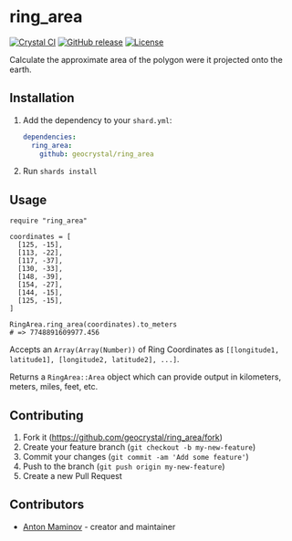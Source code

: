 # ring_area

[![Crystal CI](https://github.com/geocrystal/ring_area/actions/workflows/crystal.yml/badge.svg)](https://github.com/geocrystal/ring_area/actions/workflows/crystal.yml)
[![GitHub release](https://img.shields.io/github/release/geocrystal/ring_area.svg)](https://github.com/geocrystal/ring_area/releases)
[![License](https://img.shields.io/github/license/geocrystal/ring_area.svg)](https://github.com/geocrystal/ring_area/blob/main/LICENSE)

Calculate the approximate area of the polygon were it projected onto the earth.

## Installation

1. Add the dependency to your `shard.yml`:

   ```yaml
   dependencies:
     ring_area:
       github: geocrystal/ring_area
   ```

2. Run `shards install`

## Usage

```crystal
require "ring_area"

coordinates = [
  [125, -15],
  [113, -22],
  [117, -37],
  [130, -33],
  [148, -39],
  [154, -27],
  [144, -15],
  [125, -15],
]

RingArea.ring_area(coordinates).to_meters
# => 7748891609977.456
```
Accepts an `Array(Array(Number))` of Ring Coordinates as `[[longitude1, latitude1], [longitude2, latitude2], ...]`.

Returns a `RingArea::Area` object which can provide output in kilometers, meters, miles, feet, etc.

## Contributing

1. Fork it (<https://github.com/geocrystal/ring_area/fork>)
2. Create your feature branch (`git checkout -b my-new-feature`)
3. Commit your changes (`git commit -am 'Add some feature'`)
4. Push to the branch (`git push origin my-new-feature`)
5. Create a new Pull Request

## Contributors

- [Anton Maminov](https://github.com/mamantoha) - creator and maintainer
